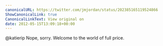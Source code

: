 ```yaml
---
canonicalURL: https://twitter.com/jmjordan/status/202385165119524866
ShowCanonicalLink: true
CanonicalLinkText: View original on
date: 2012-05-15T13:09:18+00:00
---
```

@katierip Nope, sorry. Welcome to the world of full price.